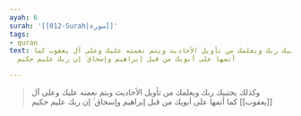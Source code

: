 ```yaml
---
ayah: 6
surah: '[[012-Surah|سورة]]'
tags:
- quran
text: وكذلك يجتبيك ربك ويعلمك من تأويل الأحاديث ويتم نعمته عليك وعلى آل يعقوب كما
  أتمها على أبويك من قبل إبراهيم وإسحاق ۚ إن ربك عليم حكيم

---
```

> وكذلك يجتبيك ربك ويعلمك من تأويل الأحاديث ويتم نعمته عليك وعلى آل [[يعقوب]] كما أتمها على أبويك من قبل إبراهيم وإسحاق ۚ إن ربك عليم حكيم
